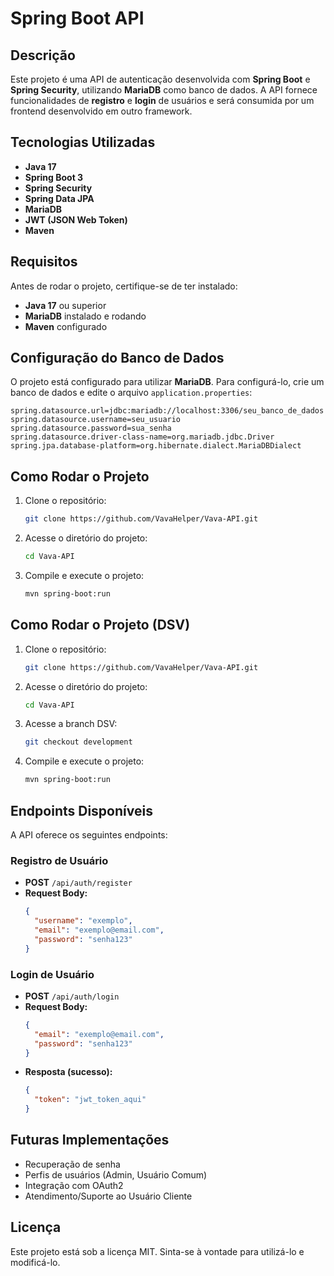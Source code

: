 # Spring Boot API

## Descrição
Este projeto é uma API de autenticação desenvolvida com **Spring Boot** e **Spring Security**, utilizando **MariaDB** como banco de dados. A API fornece funcionalidades de **registro** e **login** de usuários e será consumida por um frontend desenvolvido em outro framework.

## Tecnologias Utilizadas
- **Java 17**
- **Spring Boot 3**
- **Spring Security**
- **Spring Data JPA**
- **MariaDB**
- **JWT (JSON Web Token)**
- **Maven**

## Requisitos
Antes de rodar o projeto, certifique-se de ter instalado:
- **Java 17** ou superior
- **MariaDB** instalado e rodando
- **Maven** configurado

## Configuração do Banco de Dados
O projeto está configurado para utilizar **MariaDB**. Para configurá-lo, crie um banco de dados e edite o arquivo `application.properties`:

```properties
spring.datasource.url=jdbc:mariadb://localhost:3306/seu_banco_de_dados
spring.datasource.username=seu_usuario
spring.datasource.password=sua_senha
spring.datasource.driver-class-name=org.mariadb.jdbc.Driver
spring.jpa.database-platform=org.hibernate.dialect.MariaDBDialect
```

## Como Rodar o Projeto
1. Clone o repositório:
   ```sh
   git clone https://github.com/VavaHelper/Vava-API.git
   ```
2. Acesse o diretório do projeto:
   ```sh
   cd Vava-API
   ```
3. Compile e execute o projeto:
   ```sh
   mvn spring-boot:run
   ```

## Como Rodar o Projeto (DSV)
1. Clone o repositório:
   ```sh
   git clone https://github.com/VavaHelper/Vava-API.git
   ```
2. Acesse o diretório do projeto:
   ```sh
   cd Vava-API
   ```
3. Acesse a branch DSV:
   ```sh
   git checkout development
   ```
4. Compile e execute o projeto:
   ```sh
   mvn spring-boot:run
   ```

## Endpoints Disponíveis
A API oferece os seguintes endpoints:

### Registro de Usuário
- **POST** `/api/auth/register`
- **Request Body:**
  ```json
  {
    "username": "exemplo",
    "email": "exemplo@email.com",
    "password": "senha123"
  }
  ```

### Login de Usuário
- **POST** `/api/auth/login`
- **Request Body:**
  ```json
  {
    "email": "exemplo@email.com",
    "password": "senha123"
  }
  ```
- **Resposta (sucesso):**
  ```json
  {
    "token": "jwt_token_aqui"
  }
  ```

## Futuras Implementações
- Recuperação de senha
- Perfis de usuários (Admin, Usuário Comum)
- Integração com OAuth2
- Atendimento/Suporte ao Usuário Cliente

## Licença
Este projeto está sob a licença MIT. Sinta-se à vontade para utilizá-lo e modificá-lo.


